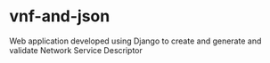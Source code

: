 # vnf-and-json
Web application developed using Django to create and generate and validate Network Service Descriptor
